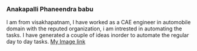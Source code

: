### Anakapalli Phaneendra babu
I am from visakhapatnam, I have worked as a CAE engineer in automobile domain with the reputed organization, i am intrested in automating the tasks. I have generated a couple of ideas inorder to automate the regular day to day tasks.
[My Image link](https://github.com/IndraPhani/assignment2-anakapalli/commit/b6b1699f4340d320796987363c0e036eff3b2b5c)